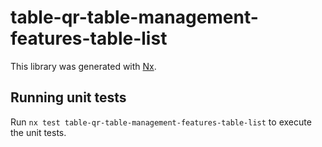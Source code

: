 # table-qr-table-management-features-table-list

This library was generated with [Nx](https://nx.dev).

## Running unit tests

Run `nx test table-qr-table-management-features-table-list` to execute the unit tests.
